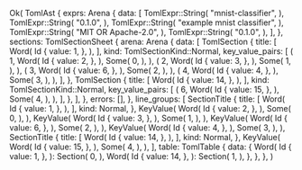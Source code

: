 Ok(
    TomlAst {
        exprs: Arena {
            data: [
                TomlExpr::String(
                    "mnist-classifier",
                ),
                TomlExpr::String(
                    "0.1.0",
                ),
                TomlExpr::String(
                    "example mnist classifier",
                ),
                TomlExpr::String(
                    "MIT OR Apache-2.0",
                ),
                TomlExpr::String(
                    "0.1.0",
                ),
            ],
        },
        sections: TomlSectionSheet {
            arena: Arena {
                data: [
                    TomlSection {
                        title: [
                            Word(
                                Id {
                                    value: 1,
                                },
                            ),
                        ],
                        kind: TomlSectionKind::Normal,
                        key_value_pairs: [
                            (
                                1,
                                Word(
                                    Id {
                                        value: 2,
                                    },
                                ),
                                Some(
                                    0,
                                ),
                            ),
                            (
                                2,
                                Word(
                                    Id {
                                        value: 3,
                                    },
                                ),
                                Some(
                                    1,
                                ),
                            ),
                            (
                                3,
                                Word(
                                    Id {
                                        value: 6,
                                    },
                                ),
                                Some(
                                    2,
                                ),
                            ),
                            (
                                4,
                                Word(
                                    Id {
                                        value: 4,
                                    },
                                ),
                                Some(
                                    3,
                                ),
                            ),
                        ],
                    },
                    TomlSection {
                        title: [
                            Word(
                                Id {
                                    value: 14,
                                },
                            ),
                        ],
                        kind: TomlSectionKind::Normal,
                        key_value_pairs: [
                            (
                                6,
                                Word(
                                    Id {
                                        value: 15,
                                    },
                                ),
                                Some(
                                    4,
                                ),
                            ),
                        ],
                    },
                ],
            },
            errors: [],
        },
        line_groups: [
            SectionTitle {
                title: [
                    Word(
                        Id {
                            value: 1,
                        },
                    ),
                ],
                kind: Normal,
            },
            KeyValue(
                Word(
                    Id {
                        value: 2,
                    },
                ),
                Some(
                    0,
                ),
            ),
            KeyValue(
                Word(
                    Id {
                        value: 3,
                    },
                ),
                Some(
                    1,
                ),
            ),
            KeyValue(
                Word(
                    Id {
                        value: 6,
                    },
                ),
                Some(
                    2,
                ),
            ),
            KeyValue(
                Word(
                    Id {
                        value: 4,
                    },
                ),
                Some(
                    3,
                ),
            ),
            SectionTitle {
                title: [
                    Word(
                        Id {
                            value: 14,
                        },
                    ),
                ],
                kind: Normal,
            },
            KeyValue(
                Word(
                    Id {
                        value: 15,
                    },
                ),
                Some(
                    4,
                ),
            ),
        ],
        table: TomlTable {
            data: {
                Word(
                    Id {
                        value: 1,
                    },
                ): Section(
                    0,
                ),
                Word(
                    Id {
                        value: 14,
                    },
                ): Section(
                    1,
                ),
            },
        },
    },
)
